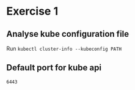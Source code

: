 # Exercise 1

## Analyse kube configuration file

Run `kubectl cluster-info --kubeconfig PATH`

## Default port for kube api

`6443`